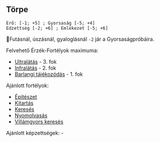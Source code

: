 ## Törpe

```
Erő: [-1; +5] ; Gyorsaság [-5; +4]
Edzettség [-2; +6] ; Emlékezet [-5; +6]
```

🔆Futásnál, úszásnál, gyaloglásnál `-2` jár a Gyorsaságpróbáira.

Felvehető Érzék-Fortélyok maximuma:
- [Ultralátás](../fortelyok.erzekek/ultralatas.md) - 3. fok
- [Infralátás](../fortelyok.erzekek/infralatas.md) - 2. fok
- [Barlangi tájékozódás](../fortelyok.erzekek/barlangi_tajekozodas.md) - 1. fok

Ajánlott fortélyok:
- [Építészet](../fortelyok.altalanos/epiteszet.md)
- [Kitartás](../fortelyok.altalanos/kitartas.md)
- [Keresés](../fortelyok.altalanos/kereses.md)
- [Nyomolvasás](../fortelyok.altalanos/nyomolvasas.md)
- [Villámgyors keresés](../fortelyok.altalanos/villamgyors.kereses.md)

Ajánlott képzettségek: -

<br />
